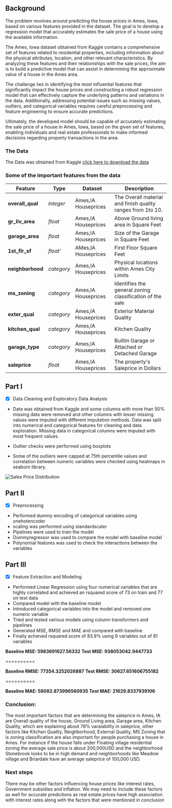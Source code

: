 ## Background

The problem revolves around predicting the house prices in Ames, Iowa, based on various features provided in the dataset. The goal is to develop a regression model that accurately estimates the sale price of a house using the available information.

The Ames, Iowa dataset obtained from Kaggle contains a comprehensive set of features related to residential properties, including information about the physical attributes, location, and other relevant characteristics. By analyzing these features and their relationships with the sale prices, the aim is to build a predictive model that can assist in determining the approximate value of a house in the Ames area.

The challenge lies in identifying the most influential features that significantly impact the house prices and constructing a robust regression model that can effectively capture the underlying patterns and variations in the data. Additionally, addressing potential issues such as missing values, outliers, and categorical variables requires careful preprocessing and feature engineering to ensure accurate predictions.

Ultimately, the developed model should be capable of accurately estimating the sale price of a house in Ames, Iowa, based on the given set of features, enabling individuals and real estate professionals to make informed decisions regarding property transactions in the area.

### The Data

The Data was obtained from Kaggle [click here to download the data](https://www.kaggle.com/competitions/project-2-regression-challenge-123/data)

### Some of the important features from the data


|Feature|Type|Dataset|Description|
|---|---|---|---|
|**overall_qual**|*integer*|Ames,IA Houseprices|The Overall material and finish quality ranges from 1to 10.| 
|**gr_liv_area**|*float*|Ames,IA Houseprices|Above Ground living area in Square Feet |
|**garage_area**|*float*|Ames,IA Houseprices|Size of the Garage in Square Feet|
|**1st_flr_sf**|*float'*|AMes,IA Houseprices|First Floor Square Feet|
|**neighborhood**|*category*|Ames,IA Houseprices|Physical locations within Ames City Limits|
|**ms_zoning**|*category*|Ames,IA Houseprices|Identifies the general zoning classification of the sale|
|**exter_qual**|*category*|Ames,IA Houseprices|Exterior Material Quality|
|**kitchen_qual**|*category*|Ames,IA Houseprices|Kitchen Quality|
|**garage_type**|*category*|Ames,IA Houseprices|Builtin Garage or Attached or Detached Garage|
|**saleprice**|*float*|Ames,IA Houseprices|The property's Saleprice in Dollars|



## Part I

- [x] Data Cleaning and Exploratory Data Analysis

- Data was obtained from Kaggle and some columns with more than 50% missing data were removed and other columns with lesser missing values were imputed with different imputation methods. Data was split into numerical and categorical features for cleaning and data exploration. Missing data in categorical columns were imputed with most frequent values.

- Outlier checks were performed using boxplots

- Some of the outliers were capped at 75th percentile values and correlation between numeric variables were checked using heatmaps in seaborn library.

![Sales Price Distribution](../images/distribution.png)

## Part II

- [x] Preprocessing

- Performed dummy encoding of categorical variables using onehotencoder
- scaling was performed using standardscaler
- Pipelines were used to train the model
- Dummyregressor was used to compare the model with baseline model
- Polynomial features was used to check the interactions between the variables


## Part III

- [x] Feature Extraction and Modeling

- Performed Linear Regression using four numerical variables that are highly correlated and achieved an rsquared score of 73 on train and 77 on test data
- Compared model with the baseline model
- Introduced categorical variables into the model and removed one numeric variable
- Tried and tested various models using column transformers and pipelines 
- Generated MSE, RMSE and MAE and compared with baseline 
- Finally achieved rsquared score of 83.9% using 9 variables out of 81 variables

**Baseline MSE: 5983691627.56332**
**Test MSE: 938053042.9447733**

==========

**Baseline RMSE: 77354.3252026887**
**Test RMSE: 30627.651606755182**

==========

**Baseline MAE: 58082.873996560935**
**Test MAE: 21629.8337939106**



### Conclusion:

The most important factors that are determining the saleprice in Ames, IA are Overall quality of the house, Ground Living area, Garage area, Kitchen Quality, which are explaining about 78% varaiability in saleprice, other factors like Kitchen Quality, Neighborhood, External Quality, MS Zoning that is zoning classification are also important for people purchasing a house in Ames. For instance if the house falls under Floating village residential zoning the average sale price is about 200,000USD and the neighborhood Stonebrook looks to be in high demand and neighborhoods like Meadow village and Briardale have an average saleprice of 100,000 USD.

### Next steps 

There may be other factors influencing house prices like interest rates, Government subsidies and inflation. We may need to include these factors as well for accurate predictions as real estate prices have high association with interest rates along with the factors that were mentioned in conclusion
